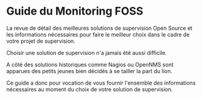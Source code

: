 Guide du Monitoring FOSS
=======

La revue de détail des meilleures solutions de supervision Open Source et les informations nécessaires pour faire le meilleur choix dans le cadre de votre projet de supervision.

Choisir une solution de supervision n'a jamais été aussi difficile.

A côté des solutions historiques comme Nagios ou OpenNMS sont apparues des petits jeunes bien décidés à se tailler la part du lion.

Ce guide a donc pour vocation de vous fournir l'ensemble des informations nécessaires au moment du choix de votre solution de supervision.